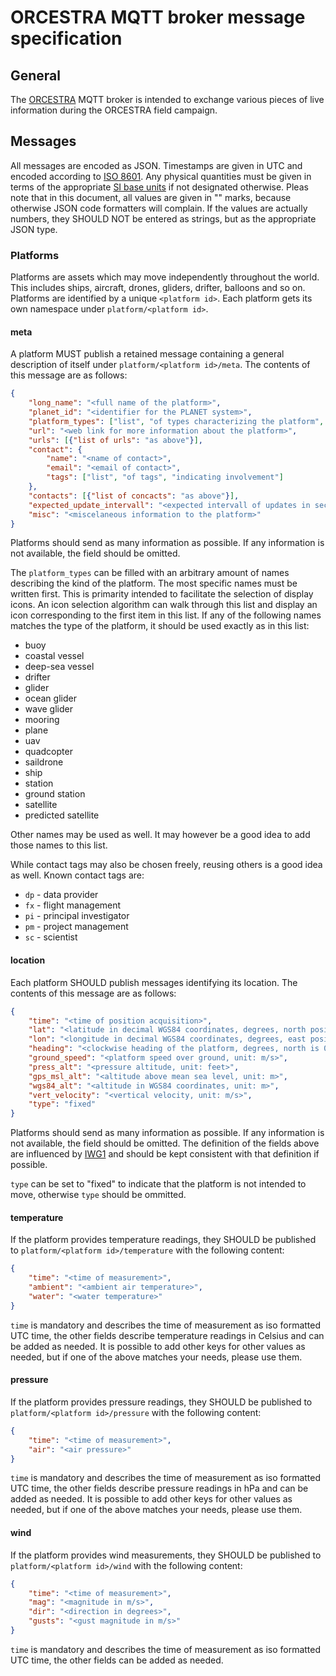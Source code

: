# ORCESTRA MQTT broker message specification

## General

The [ORCESTRA](https://www.orcestra-campaign.org) MQTT broker is intended to exchange various pieces of live information during the ORCESTRA field campaign.

## Messages
All messages are encoded as JSON. Timestamps are given in UTC and encoded according to [ISO 8601](https://en.wikipedia.org/wiki/ISO_8601). Any physical quantities must be given in terms of the appropriate [SI base units](https://en.wikipedia.org/wiki/SI_base_unit) if not designated otherwise.
Pleas note that in this document, all values are given in "" marks, because otherwise JSON code formatters will complain.
If the values are actually numbers, they SHOULD NOT be entered as strings, but as the appropriate JSON type.

### Platforms
Platforms are assets which may move independently throughout the world.
This includes ships, aircraft, drones, gliders, drifter, balloons and so on.
Platforms are identified by a unique `<platform id>`.
Each platform gets its own namespace under `platform/<platform id>`.

#### meta
A platform MUST publish a retained message containing a general description of itself under `platform/<platform id>/meta`.
The contents of this message are as follows:
```json
{
    "long_name": "<full name of the platform>",
    "planet_id": "<identifier for the PLANET system>",
    "platform_types": ["list", "of types characterizing the platform", "in decending oder of specificity"],
    "url": "<web link for more information about the platform>",
    "urls": [{"list of urls": "as above"}],
    "contact": {
        "name": "<name of contact>",
        "email": "<email of contact>",
        "tags": ["list", "of tags", "indicating involvement"]
    },
    "contacts": [{"list of concacts": "as above"}],
    "expected_update_intervall": "<expected intervall of updates in seconds>",
    "misc": "<miscelaneous information to the platform>"
}
```
Platforms should send as many information as possible.
If any information is not available, the field should be omitted.

The `platform_types` can be filled with an arbitrary amount of names describing the kind of the platform.
The most specific names must be written first. This is primarity intended to facilitate the selection of display icons. An icon selection algorithm can walk through this list and display an icon corresponding to the first item in this list.
If any of the following names matches the type of the platform, it should be used exactly as in this list:

* buoy
* coastal vessel
* deep-sea vessel
* drifter
* glider
* ocean glider
* wave glider
* mooring
* plane
* uav
* quadcopter
* saildrone
* ship
* station
* ground station
* satellite
* predicted satellite

Other names may be used as well.
It may however be a good idea to add those names to this list.

While contact tags may also be chosen freely, reusing others is a good idea as well.
Known contact tags are:

* `dp` - data provider
* `fx` - flight management
* `pi` - principal investigator
* `pm` - project management
* `sc` - scientist

#### location
Each platform SHOULD publish messages identifying its location.
The contents of this message are as follows:
```json
{
    "time": "<time of position acquisition>",
    "lat": "<latitude in decimal WGS84 coordinates, degrees, north positive>",
    "lon": "<longitude in decimal WGS84 coordinates, degrees, east positive>",
    "heading": "<clockwise heading of the platform, degrees, north is 0>",
    "ground_speed": "<platform speed over ground, unit: m/s>",
    "press_alt": "<pressure altitude, unit: feet>",
    "gps_msl_alt": "<altitude above mean sea level, unit: m>",
    "wgs84_alt": "<altitude in WGS84 coordinates, unit: m>",
    "vert_velocity": "<vertical velocity, unit: m/s>",
    "type": "fixed"
}
```
Platforms should send as many information as possible.
If any information is not available, the field should be omitted.
The definition of the fields above are influenced by [IWG1](https://archive.eol.ucar.edu/raf/Software/iwgadts/IWG1_Def.html) and should be kept consistent with that definition if possible.

`type` can be set to "fixed" to indicate that the platform is not intended to move, otherwise `type` should be ommitted.

#### temperature
If the platform provides temperature readings, they SHOULD be published to `platform/<platform id>/temperature` with the following content:

```json
{
    "time": "<time of measurement>",
    "ambient": "<ambient air temperature>",
    "water": "<water temperature>"
}
```

`time` is mandatory and describes the time of measurement as iso formatted UTC time, the other fields describe temperature readings in Celsius and can be added as needed.
It is possible to add other keys for other values as needed, but if one of the above matches your needs, please use them.

#### pressure
If the platform provides pressure readings, they SHOULD be published to `platform/<platform id>/pressure` with the following content:

```json
{
    "time": "<time of measurement>",
    "air": "<air pressure>"
}
```

`time` is mandatory and describes the time of measurement as iso formatted UTC time, the other fields describe pressure readings in hPa and can be added as needed.
It is possible to add other keys for other values as needed, but if one of the above matches your needs, please use them.

#### wind
If the platform provides wind measurements, they SHOULD be published to `platform/<platform id>/wind` with the following content:

```json
{
    "time": "<time of measurement>",
    "mag": "<magnitude in m/s>",
    "dir": "<direction in degrees>",
    "gusts": "<gust magnitude in m/s>"
}
```

`time` is mandatory and describes the time of measurement as iso formatted UTC time, the other fields can be added as needed.

